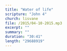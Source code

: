 ```yaml
---
title: "Water of life"
scripture: "John 4"
church: lisvane
file: /2015/04-10-2015.mp3
excerpt: ""
summary: ""
duration: "30:41"
length: "29688919"
---
```


